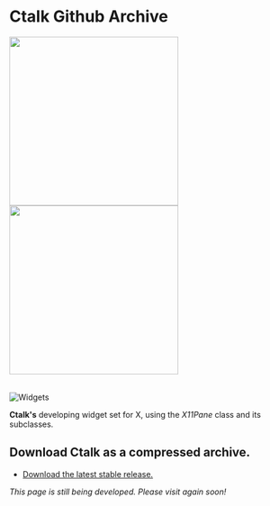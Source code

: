 # Ctalk Github Archive

<table>
<tr>
<tc>
<img width="300px" src="https://a.fsdn.com/con/app/proj/ctalk/screenshots/analogclock_sample_2.jpg"/>
</tc>
<tc>
<img width="300px" src="https://sourceforge.net/p/ctalk/screenshot/filedialog_screenshot_800x600.jpg"/></tc>
</tr>
</table>

![Widgets](https://sourceforge.net/p/ctalk/screenshot/filedialog_screenshot_800x600.jpg)

**Ctalk's** developing widget set for X, using the *X11Pane* class and its subclasses.

## Download Ctalk as a compressed archive.
- [Download the latest stable release.](https://github.com/ctalk/ctalk/archive/release.zip)

*This page is still being developed. Please visit again soon!*
